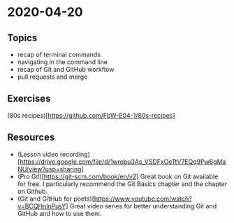 # 2020-04-20

## Topics

- recap of terminal commands
- navigating in the command line
- recap of Git and GitHub workflow
- pull requests and merge

## Exercises

(80s recipes)[https://github.com/FbW-E04-1/80s-recipes]

## Resources

- (Lesson video recording)[https://drive.google.com/file/d/1wrobu3As_VSDFxOeTtV7EQq9Pw6gMaNU/view?usp=sharing]
- (Pro Git)[https://git-scm.com/book/en/v2]
    Great book on Git available for free.
    I particularly recommend the Git Basics chapter and the chapter on Github.
- (Git and GitHub for poets)[https://www.youtube.com/watch?v=BCQHnlnPusY]
    Great video series for better understanding Git and GitHub and how to use them.
